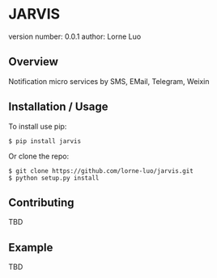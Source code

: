 JARVIS
===============================

version number: 0.0.1
author: Lorne Luo

Overview
--------

Notification micro services by SMS, EMail, Telegram, Weixin

Installation / Usage
--------------------

To install use pip:

    $ pip install jarvis


Or clone the repo:

    $ git clone https://github.com/lorne-luo/jarvis.git
    $ python setup.py install
    
Contributing
------------

TBD

Example
-------

TBD